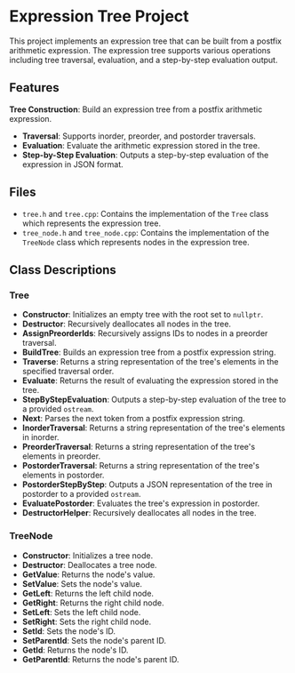 # Expression Tree Project
This project implements an expression tree that can be built from a postfix arithmetic expression. The expression tree supports various operations including tree traversal, evaluation, and a step-by-step evaluation output.

## Features
 **Tree Construction**: Build an expression tree from a postfix arithmetic expression.
- **Traversal**: Supports inorder, preorder, and postorder traversals.
- **Evaluation**: Evaluate the arithmetic expression stored in the tree.
- **Step-by-Step Evaluation**: Outputs a step-by-step evaluation of the expression in JSON format.

## Files

- `tree.h` and `tree.cpp`: Contains the implementation of the `Tree` class which represents the expression tree.
- `tree_node.h` and `tree_node.cpp`: Contains the implementation of the `TreeNode` class which represents nodes in the expression tree.

## Class Descriptions

### Tree

- **Constructor**: Initializes an empty tree with the root set to `nullptr`.
- **Destructor**: Recursively deallocates all nodes in the tree.
- **AssignPreorderIds**: Recursively assigns IDs to nodes in a preorder traversal.
- **BuildTree**: Builds an expression tree from a postfix expression string.
- **Traverse**: Returns a string representation of the tree's elements in the specified traversal order.
- **Evaluate**: Returns the result of evaluating the expression stored in the tree.
- **StepByStepEvaluation**: Outputs a step-by-step evaluation of the tree to a provided `ostream`.
- **Next**: Parses the next token from a postfix expression string.
- **InorderTraversal**: Returns a string representation of the tree's elements in inorder.
- **PreorderTraversal**: Returns a string representation of the tree's elements in preorder.
- **PostorderTraversal**: Returns a string representation of the tree's elements in postorder.
- **PostorderStepByStep**: Outputs a JSON representation of the tree in postorder to a provided `ostream`.
- **EvaluatePostorder**: Evaluates the tree's expression in postorder.
- **DestructorHelper**: Recursively deallocates all nodes in the tree.

### TreeNode

- **Constructor**: Initializes a tree node.
- **Destructor**: Deallocates a tree node.
- **GetValue**: Returns the node's value.
- **SetValue**: Sets the node's value.
- **GetLeft**: Returns the left child node.
- **GetRight**: Returns the right child node.
- **SetLeft**: Sets the left child node.
- **SetRight**: Sets the right child node.
- **SetId**: Sets the node's ID.
- **SetParentId**: Sets the node's parent ID.
- **GetId**: Returns the node's ID.
- **GetParentId**: Returns the node's parent ID.
